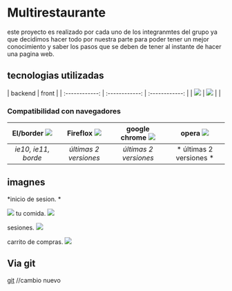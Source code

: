# Multirestaurante

este proyecto es realizado por cada uno de los integranmtes del grupo ya que decidimos hacer todo por nuestra parte para poder tener un mejor conocimiento y saber los pasos que se deben de tener al instante de hacer una pagina web.

## tecnologias utilizadas 
|   backend | front   | 
| :------------: | :------------: | :------------: |
| ![](https://encrypted-tbn0.gstatic.com/images?q=tbn:ANd9GcQRjeQPw4o0CNVLwa8Q0HmXnFo3MaDg9SDeh9jFyTyLnBpOCAkVu5Qf2r10eGtxgGkhv_0&usqp=CAU)  | ![](https://www.ecured.cu/images/thumb/a/a6/React-logo.png/260px-React-logo.png)  |   |
### Compatibilidad con navegadores
| EI/border ![](https://play-lh.googleusercontent.com/VYvJqGnrQiKkbbyLyMeiL-GM3go4tBIA64uVEGQazLXD4p_M3F45kHyt42o_6d5VXA)  | Fireflox ![](https://blog.orange.es/wp-content/uploads/sites/4/2020/10/firefox_logo.png)  | google chrome ![](https://aprendelibvrefiles.blob.core.windows.net/aprendelibvre-container/course/como_usar_chrome/image/chrome_02_01_l.png)  |opera ![](https://img.ashampoo.com/images/products/partner0115/boxshot_big_thumb.png)  |
| :------------: | :------------: | :------------: | :------------: |
| *ie10, ie11, borde*  | *últimas 2 versiones*  |  *últimas 2 versiones* | * últimas 2 versiones *|

## imagnes

*inicio de sesion. *

![](https://scontent.xx.fbcdn.net/v/t1.15752-9/310962821_5508128195974573_895890432721446580_n.png?stp=dst-png_p206x206&_nc_cat=103&ccb=1-7&_nc_sid=aee45a&_nc_eui2=AeH5cBpV9QTAfbt3jWmU5nEydLfXQIuQBp90t9dAi5AGn5rMO_7l8tOxB4iRfVZaV5eMhncTUEeAPjoxmNLaL43a&_nc_ohc=aGVPgx5MTCIAX8gYeux&_nc_ad=z-m&_nc_cid=0&_nc_ht=scontent.xx&oh=03_AdSok949Ky9eSsf5yUn3X_jm_GcB0PVW7yPDiQ6_AuK9tg&oe=636BFCC8)
tu comida.
![](https://scontent.xx.fbcdn.net/v/t1.15752-9/310971727_433752282176993_4406949077029187622_n.png?stp=dst-png_p206x206&_nc_cat=104&ccb=1-7&_nc_sid=aee45a&_nc_eui2=AeHmusDJVvhXXC0qtRf7FRIVVMsrzc22GyBUyyvNzbYbIOZOXLjAJrwHB3-5V9Td6VpjTfjjAlQKGdtydLu8ojfZ&_nc_ohc=FUOwFHSlK7oAX-nU7rG&_nc_ad=z-m&_nc_cid=0&_nc_ht=scontent.xx&oh=03_AdRDHfzOG6GuuEmGHhfB_f4I4weQH-YJ7zhQxToYIDgyYw&oe=636C99B7)

sesiones.
![](https://scontent-bog1-1.xx.fbcdn.net/v/t1.15752-9/311020119_5898053770239238_3794908349461196376_n.png?_nc_cat=105&ccb=1-7&_nc_sid=ae9488&_nc_eui2=AeHw4aFvL5mq_J9nko-OMeqbRGxx5sveuhVEbHHmy966FXnUJBuxwi2kpD8j1Tt8MMsTtHyNKjv9YVueLiv5Qq7f&_nc_ohc=WALu_ADe96AAX8Njl54&_nc_ht=scontent-bog1-1.xx&oh=03_AdQg-C2N7MhOvKmdUt6fFhAXYbS5cVxw0iA9NaYsjiN0YA&oe=636D8160)

carrito de compras.
![](https://scontent-bog1-1.xx.fbcdn.net/v/t1.15752-9/311123620_693657172097652_129017006557112503_n.png?_nc_cat=105&ccb=1-7&_nc_sid=ae9488&_nc_eui2=AeHwp75aGfWZPGrtDKPjrezGmXuSiW1b3lqZe5KJbVveWsZamGYN2zdpRIaT8zyzC5tOeKtFUS9hKa6kYJ6gD6vB&_nc_ohc=Sryrs3gOXsEAX9bsQTn&_nc_ht=scontent-bog1-1.xx&oh=03_AdQClz876xvQNAvyxksBQcQCV_oPhLPzJeW6oLRIFrvLyQ&oe=636E0CB9)
## Via git
[git](https://github.com/AnaMoreno06/Proyecto-Multirestaurante "git")
//cambio nuevo